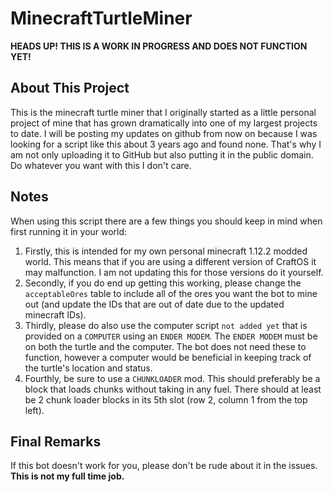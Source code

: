 # MinecraftTurtleMiner

**HEADS UP! THIS IS A WORK IN PROGRESS AND DOES NOT FUNCTION YET!**

## About This Project
This is the minecraft turtle miner that I originally started as a little personal project of mine that has grown dramatically into one of my largest projects to date. I will be posting my updates on github from now on because I was looking for a script like this about 3 years ago and found none. That's why I am not only uploading it to GitHub but also putting it in the public domain. Do whatever you want with this I don't care.

## Notes
When using this script there are a few things you should keep in mind when first running it in your world:

1. Firstly, this is intended for my own personal minecraft 1.12.2 modded world. This means that if you are using a different version of CraftOS it may malfunction. I am not updating this for those versions do it yourself.
2. Secondly, if you do end up getting this working, please change the `acceptableOres` table to include all of the ores you want the bot to mine out (and update the IDs that are out of date due to the updated minecraft IDs).
3. Thirdly, please do also use the computer script `not added yet` that is provided on a `COMPUTER` using an `ENDER MODEM`. The `ENDER MODEM` must be on both the turtle and the computer. The bot does not need these to function, however a computer would be beneficial in keeping track of the turtle's location and status.
4. Fourthly, be sure to use a `CHUNKLOADER` mod. This should preferably be a block that loads chunks without taking in any fuel. There should at least be 2 chunk loader blocks in its 5th slot (row 2, column 1 from the top left).

## Final Remarks
If this bot doesn't work for you, please don't be rude about it in the issues. **This is not my full time job.**